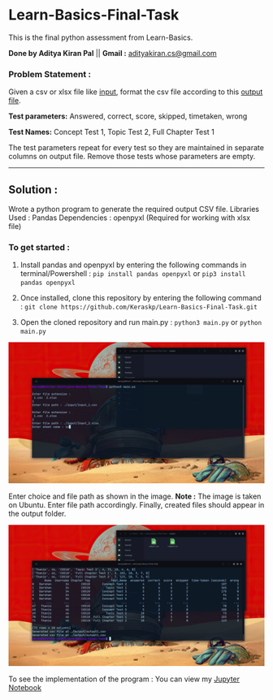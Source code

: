 # Learn-Basics-Final-Task
This is the final python assessment from Learn-Basics.

**Done by Aditya Kiran Pal** || **Gmail :** adityakiran.cs@gmail.com 

### Problem Statement : 

Given a csv or xlsx file like [input](https://learnbasicsfun-my.sharepoint.com/:x:/g/personal/saran_learnbasics_fun/EWVde3y0mgFDqak-3f9sfwEBJDWEHCjEZ6h7j_HqLICvcw?e=gvGVVA), format the csv file according to this [output file](https://learnbasicsfun-my.sharepoint.com/:x:/g/personal/saran_learnbasics_fun/EYzUTOhjve9PjTLEBmvJm80BkcubyfbD9ulscGNxgFMT9w?e=eyxsdb). 

**Test parameters:** Answered, correct, score, skipped, timetaken, wrong

**Test Names:** Concept Test 1, Topic Test 2, Full Chapter Test 1

The test parameters repeat for every test so they are maintained in separate columns on output file. Remove those tests whose parameters are empty.

---
## Solution :
Wrote a python program to generate the required output CSV file.
Libraries Used : Pandas
Dependencies : openpyxl (Required for working with xlsx file)

### To get started :
1. Install pandas and openpyxl by entering the following commands in terminal/Powershell :
`pip install pandas openpyxl` or `pip3 install pandas openpyxl`

2. Once installed, clone this repository by entering the following command :
`git clone https://github.com/Keraskp/Learn-Basics-Final-Task.git`

3. Open the cloned repository and run main.py :
`python3 main.py` or `python main.py`

<img src="./images/input.png">

Enter choice and file path as shown in the image. **Note :** The image is taken on Ubuntu. Enter file path accordingly. Finally, created files should appear in the output folder.

<img src="./images/output.png">

To see the implementation of the program : You can view my [Jupyter Notebook](https://github.com/Keraskp/Learn-Basics-Final-Task/blob/main/Final%20Task.ipynb)
